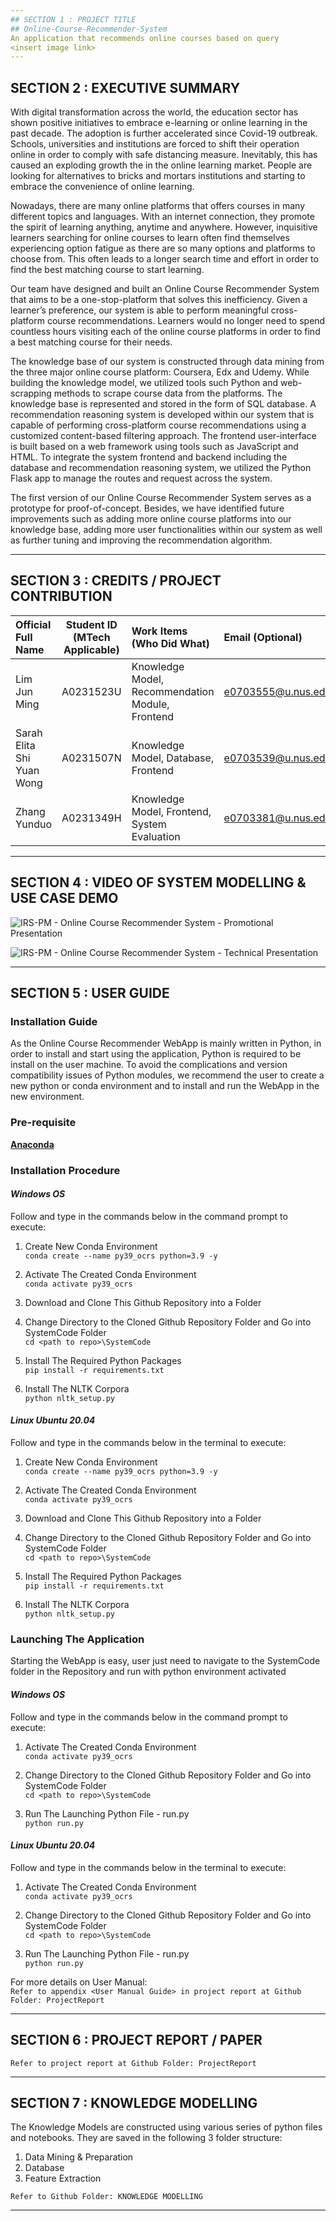 ```yaml
---
## SECTION 1 : PROJECT TITLE
## Online-Course-Recommender-System 
An application that recommends online courses based on query
<insert image link>
---
```

## SECTION 2 : EXECUTIVE SUMMARY
With digital transformation across the world, the education sector has shown positive initiatives to embrace e-learning or online learning in the past decade. The adoption is further accelerated since Covid-19 outbreak. Schools, universities and institutions are forced to shift their operation online in order to comply with safe distancing measure. Inevitably, this has caused an exploding growth the in the online learning market. People are looking for alternatives to bricks and mortars institutions and starting to embrace the convenience of online learning.  

Nowadays, there are many online platforms that offers courses in many different topics and languages. With an internet connection, they promote the spirit of learning anything, anytime and anywhere. However, inquisitive learners searching for online courses to learn often find themselves experiencing option fatigue as there are so many options and platforms to choose from. This often leads to a longer search time and effort in order to find the best matching course to start learning.  

Our team have designed and built an Online Course Recommender System that aims to be a one-stop-platform that solves this inefficiency. Given a learner’s preference, our system is able to perform meaningful cross-platform course recommendations. Learners would no longer need to spend countless hours visiting each of the online course platforms in order to find a best matching course for their needs. 

The knowledge base of our system is constructed through data mining from the three major online course platform: Coursera, Edx and Udemy. While building the knowledge model, we utilized tools such Python and web-scrapping methods to scrape course data from the platforms. The knowledge base is represented and stored in the form of SQL database. A recommendation reasoning system is developed within our system that is capable of performing cross-platform course recommendations using a customized content-based filtering approach. The frontend user-interface is built based on a web framework using tools such as JavaScript and HTML. To integrate the system frontend and backend including the database and recommendation reasoning system, we utilized the Python Flask app to manage the routes and request across the system.  

The first version of our Online Course Recommender System serves as a prototype for proof-of-concept. Besides, we have identified future improvements such as adding more online course platforms into our knowledge base, adding more user functionalities within our system as well as further tuning and improving the recommendation algorithm.

---

## SECTION 3 : CREDITS / PROJECT CONTRIBUTION

| Official Full Name  | Student ID (MTech Applicable)  | Work Items (Who Did What) | Email (Optional) |
| :------------ |:---------------:| :-----| :-----|
| Lim Jun Ming | A0231523U | Knowledge Model, Recommendation Module, Frontend | e0703555@u.nus.edu |
| Sarah Elita Shi Yuan Wong | A0231507N | Knowledge Model, Database, Frontend | e0703539@u.nus.edu |
| Zhang Yunduo | A0231349H | Knowledge Model, Frontend, System Evaluation | e0703381@u.nus.edu |

---

## SECTION 4 : VIDEO OF SYSTEM MODELLING & USE CASE DEMO
  
<a href="https://www.youtube.com/watch?v=HqXFM_iB2zc">
<img src="Miscellaneous/Promotional Video - Image.png"
     style="float: left; margin-right: 0px;" />
</a>

IRS-PM - Online Course Recommender System - Promotional Presentation
  
<a href="https://www.youtube.com/watch?v=nqYWZMIf6C8">
<img src="Miscellaneous/Technical Presentation - Image.jpg"
     style="float: left; margin-right: 0px;" />
</a>

IRS-PM - Online Course Recommender System - Technical Presentation

---

## SECTION 5 : USER GUIDE

### Installation Guide
As the Online Course Recommender WebApp is mainly written in Python, in order to install and start using the application, Python is required to be install on the user machine. To avoid the complications and version compatibility issues of Python modules, we recommend the user to create a new python or conda environment and to install and run the WebApp in the new environment.
  
### Pre-requisite
[**Anaconda**](https://www.anaconda.com/products/individual)

### Installation Procedure
#### *Windows OS*
Follow and type in the commands below in the command prompt to execute:
  
1. Create New Conda Environment<br>
`conda create --name py39_ocrs python=3.9 -y`

2. Activate The Created Conda Environment<br>
`conda activate py39_ocrs`
 
3. Download and Clone This Github Repository into a Folder

4. Change Directory to the Cloned Github Repository Folder and Go into SystemCode Folder<br>
`cd <path to repo>\SystemCode`
  
5. Install The Required Python Packages<br>
`pip install -r requirements.txt`
  
6. Install The NLTK Corpora<br>
`python nltk_setup.py`

  
#### *Linux Ubuntu 20.04*
Follow and type in the commands below in the terminal to execute:
  
1. Create New Conda Environment<br>
`conda create --name py39_ocrs python=3.9 -y`

2. Activate The Created Conda Environment<br>
`conda activate py39_ocrs`
 
3. Download and Clone This Github Repository into a Folder

4. Change Directory to the Cloned Github Repository Folder and Go into SystemCode Folder<br>
`cd <path to repo>\SystemCode`
  
5. Install The Required Python Packages<br>
`pip install -r requirements.txt`
  
6. Install The NLTK Corpora<br>
`python nltk_setup.py`
  

### Launching The Application
Starting the WebApp is easy, user just need to navigate to the SystemCode folder in the Repository and run with python environment activated

#### *Windows OS*
Follow and type in the commands below in the command prompt to execute:
  
1. Activate The Created Conda Environment<br>
`conda activate py39_ocrs`

2. Change Directory to the Cloned Github Repository Folder and Go into SystemCode Folder<br>
`cd <path to repo>\SystemCode`
  
3. Run The Launching Python File - run.py<br>
`python run.py` 

 
#### *Linux Ubuntu 20.04*
Follow and type in the commands below in the terminal to execute:

1. Activate The Created Conda Environment<br>
`conda activate py39_ocrs`

2. Change Directory to the Cloned Github Repository Folder and Go into SystemCode Folder<br>
`cd <path to repo>\SystemCode`
  
3. Run The Launching Python File - run.py<br>
`python run.py`  
  
For more details on User Manual: <br>
`Refer to appendix <User Manual Guide> in project report at Github Folder: ProjectReport`

---
## SECTION 6 : PROJECT REPORT / PAPER

`Refer to project report at Github Folder: ProjectReport`

---
## SECTION 7 : KNOWLEDGE MODELLING

The Knowledge Models are constructed using various series of python files and notebooks.
They are saved in the following 3 folder structure:

1. Data Mining & Preparation
2. Database
3. Feature Extraction 
  
`Refer to Github Folder: KNOWLEDGE MODELLING`

---
